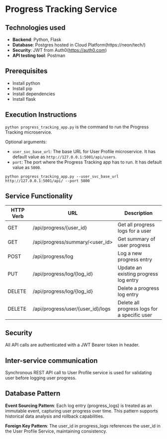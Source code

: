 # Progress Tracking Service

## Technologies used
- **Backend**: Python, Flask
- **Database**: Postgres hosted in Cloud Platform(https://neon/tech/)
- **Security**: JWT from Auth0(https://auth0.com)
- **API testing tool**: Postman
## Prerequisites
- Install python
- Install pip
- Install dependencies
- Install flask

## Execution Instructions
`python progress_tracking_app.py` is the command to run the Progress Tracking microservice.

Optional arguments:
- `user_svc_base_url`: The base URL for User Profile microservice. It has default value as `http://127.0.0.1:5001/api/users`.
- `port`: The port where the Progress Tracking app has to run. It has default value as `5000`.

```
python progress_tracking_app.py --user_svc_base_url http://127.0.0.1:5001/api/ --port 5000
```

## Service Functionality
| HTTP Verb  | URL                      | Description                                   |
|------------|--------------------------|-----------------------------------------------|
| GET        | /api/progress/{user_id}          | Get all progress logs for a user      |
| GET        | /api/progress/summary/<user_id>  | Get summary of user progress          |
| POST       | /api/progress/log                | Log a new progress entry              |
| PUT        | /api/progress/log/{log_id}       | Update an existing progress log entry          |
| DELETE     | /api/progress/log/{log_id}       | Delete a progress log entry           |
| DELETE     | /api/progress/user/{user_id}/logs| Delete all progress logs for a specific user  |

## Security
All API calls are authenticated with a JWT Bearer token in header.

## Inter-service communication
Synchronous REST API call  to User Profile service is used for validating user before logging user progress.

## Database Pattern
**Event Sourcing Pattern**: Each log entry (progress_logs) is treated as an immutable event, capturing user progress over time. This pattern supports historical data analysis and rollback capabilities.

**Foreign Key Pattern**: The user_id in progress_logs references the user_id in the User Profile Service, maintaining consistency.